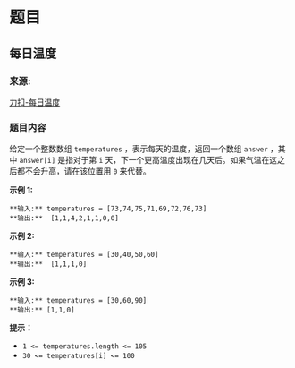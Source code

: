 # 题目

## 每日温度

### 来源:

[力扣-每日温度](https://leetcode.cn/problems/daily-temperatures)

### 题目内容

给定一个整数数组 `temperatures` ，表示每天的温度，返回一个数组 `answer` ，其中 `answer[i]` 是指对于第 `i`
天，下一个更高温度出现在几天后。如果气温在这之后都不会升高，请在该位置用 `0` 来代替。



**示例 1:**

    
    
    **输入:** temperatures = [73,74,75,71,69,72,76,73]
    **输出:**  [1,1,4,2,1,1,0,0]
    

**示例 2:**

    
    
    **输入:** temperatures = [30,40,50,60]
    **输出:**  [1,1,1,0]
    

**示例 3:**

    
    
    **输入:** temperatures = [30,60,90]
    **输出:** [1,1,0]



**提示：**

  * `1 <= temperatures.length <= 105`
  * `30 <= temperatures[i] <= 100`

